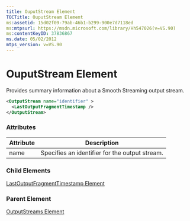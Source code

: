 ```yaml
---
title: OuputStream Element
TOCTitle: OuputStream Element
ms:assetid: 15d02f09-79ab-46b1-b299-900e7d7118ed
ms:mtpsurl: https://msdn.microsoft.com/library/Hh547026(v=VS.90)
ms:contentKeyID: 37836867
ms.date: 05/02/2012
mtps_version: v=VS.90
---
```


# OuputStream Element

Provides summary information about a Smooth Streaming output stream.

```xml
<OutputStream name="identifier" >
  <LastOutputFragmentTimestamp />
</OutputStream>
```

### Attributes

|Attribute|Description|
|--- |--- |
|name|Specifies an identifier for the output stream.|

### Child Elements

[LastOutputFragmentTimestamp Element](lastoutputfragmenttimestamp-element.md)

### Parent Element

[OutputStreams Element](outputstreams-element.md)
